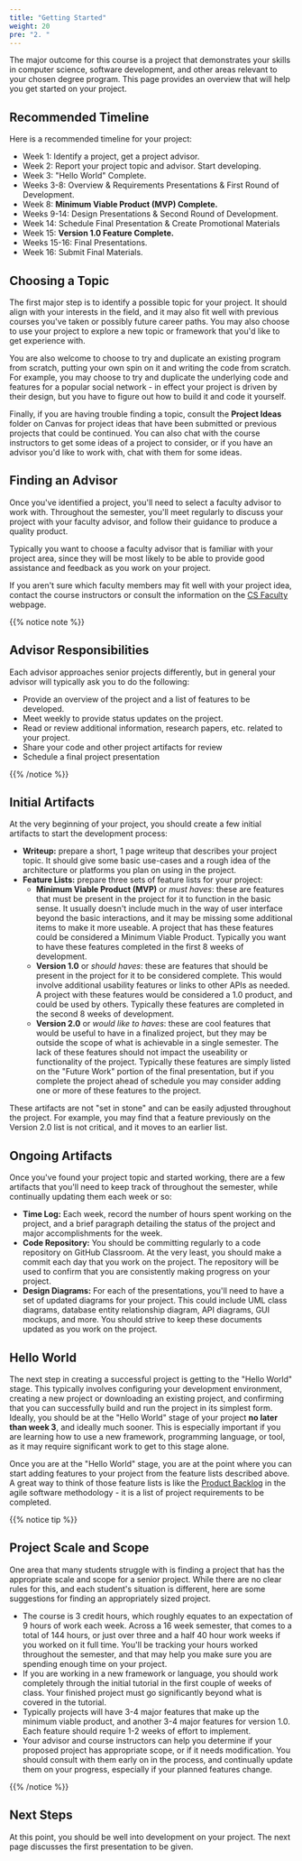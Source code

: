 ```yaml
---
title: "Getting Started"
weight: 20
pre: "2. "
---
```


The major outcome for this course is a project that demonstrates your skills in computer science, software development, and other areas relevant to your chosen degree program. This page provides an overview that will help you get started on your project.

## Recommended Timeline

Here is a recommended timeline for your project:

* Week 1: Identify a project, get a project advisor.
* Week 2: Report your project topic and advisor. Start developing.
* Week 3: "Hello World" Complete.
* Weeks 3-8: Overview & Requirements Presentations & First Round of Development. 
* Week 8: **Minimum Viable Product (MVP) Complete.**
* Weeks 9-14: Design Presentations & Second Round of Development.
* Week 14: Schedule Final Presentation & Create Promotional Materials
* Week 15: **Version 1.0 Feature Complete.**
* Weeks 15-16: Final Presentations.
* Week 16: Submit Final Materials.

## Choosing a Topic

The first major step is to identify a possible topic for your project. It should align with your interests in the field, and it may also fit well with previous courses you've taken or possibly future career paths. You may also choose to use your project to explore a new topic or framework that you'd like to get experience with.

You are also welcome to choose to try and duplicate an existing program from scratch, putting your own spin on it and writing the code from scratch. For example, you may choose to try and duplicate the underlying code and features for a popular social network - in effect your project is driven by their design, but you have to figure out how to build it and code it yourself.

Finally, if you are having trouble finding a topic, consult the **Project Ideas** folder on Canvas for project ideas that have been submitted or previous projects that could be continued. You can also chat with the course instructors to get some ideas of a project to consider, or if you have an advisor you'd like to work with, chat with them for some ideas.

## Finding an Advisor

Once you've identified a project, you'll need to select a faculty advisor to work with. Throughout the semester, you'll meet regularly to discuss your project with your faculty advisor, and follow their guidance to produce a quality product. 

Typically you want to choose a faculty advisor that is familiar with your project area, since they will be most likely to be able to provide good assistance and feedback as you work on your project.

If you aren't sure which faculty members may fit well with your project idea, contact the course instructors or consult the information on the [CS Faculty](https://cs.ksu.edu/about/people/faculty/) webpage. 

{{% notice note %}}

## Advisor Responsibilities

Each advisor approaches senior projects differently, but in general your advisor will typically ask you to do the following:

* Provide an overview of the project and a list of features to be developed.
* Meet weekly to provide status updates on the project.
* Read or review additional information, research papers, etc. related to your project.
* Share your code and other project artifacts for review
* Schedule a final project presentation

{{% /notice %}}

## Initial Artifacts

At the very beginning of your project, you should create a few initial artifacts to start the development process:

* **Writeup:** prepare a short, 1 page writeup that describes your project topic. It should give some basic use-cases and a rough idea of the architecture or platforms you plan on using in the project.
* **Feature Lists:** prepare three sets of feature lists for your project:
  * **Minimum Viable Product (MVP)** or _must haves_: these are features that must be present in the project for it to function in the basic sense. It usually doesn't include much in the way of user interface beyond the basic interactions, and it may be missing some additional items to make it more useable. A project that has these features could be considered a Minimum Viable Product. Typically you want to have these features completed in the first 8 weeks of development.
  * **Version 1.0** or _should haves_: these are features that should be present in the project for it to be considered complete. This would involve additional usability features or links to other APIs as needed. A project with these features would be considered a 1.0 product, and could be used by others. Typically these features are completed in the second 8 weeks of development.
  * **Version 2.0** or _would like to haves_: these are cool features that would be useful to have in a finalized project, but they may be outside the scope of what is achievable in a single semester. The lack of these features should not impact the useability or functionality of the project. Typically these features are simply listed on the "Future Work" portion of the final presentation, but if you complete the project ahead of schedule you may consider adding one or more of these features to the project.

These artifacts are not "set in stone" and can be easily adjusted throughout the project. For example, you may find that a feature previously on the Version 2.0 list is not critical, and it moves to an earlier list. 

## Ongoing Artifacts

Once you've found your project topic and started working, there are a few artifacts that you'll need to keep track of throughout the semester, while continually updating them each week or so:

* **Time Log:** Each week, record the number of hours spent working on the project, and a brief paragraph detailing the status of the project and major accomplishments for the week.
* **Code Repository:** You should be committing regularly to a code repository on GitHub Classroom. At the very least, you should make a commit each day that you work on the project. The repository will be used to confirm that you are consistently making progress on your project.
* **Design Diagrams:** For each of the presentations, you'll need to have a set of updated diagrams for your project. This could include UML class diagrams, database entity relationship diagram, API diagrams, GUI mockups, and more. You should strive to keep these documents updated as you work on the project.

## Hello World

The next step in creating a successful project is getting to the "Hello World" stage. This typically involves configuring your development environment, creating a new project or downloading an existing project, and confirming that you can successfully build and run the project in its simplest form. Ideally, you should be at the "Hello World" stage of your project **no later than week 3**, and ideally much sooner. This is especially important if you are learning how to use a new framework, programming language, or tool, as it may require significant work to get to this stage alone. 

Once you are at the "Hello World" stage, you are at the point where you can start adding features to your project from the feature lists described above. A great way to think of those feature lists is like the [Product Backlog](https://en.wikipedia.org/wiki/Scrum_(software_development)#Product_backlog) in the agile software methodology - it is a list of project requirements to be completed.

{{% notice tip %}}

## Project Scale and Scope

One area that many students struggle with is finding a project that has the appropriate scale and scope for a senior project. While there are no clear rules for this, and each student's situation is different, here are some suggestions for finding an appropriately sized project.

* The course is 3 credit hours, which roughly equates to an expectation of 9 hours of work each week. Across a 16 week semester, that comes to a total of 144 hours, or just over three and a half 40 hour work weeks if you worked on it full time. You'll be tracking your hours worked throughout the semester, and that may help you make sure you are spending enough time on your project.
* If you are working in a new framework or language, you should work completely through the initial tutorial in the first couple of weeks of class. Your finished project must go significantly beyond what is covered in the tutorial.
* Typically projects will have 3-4 major features that make up the minimum viable product, and another 3-4 major features for version 1.0. Each feature should require 1-2 weeks of effort to implement.
* Your advisor and course instructors can help you determine if your proposed project has appropriate scope, or if it needs modification. You should consult with them early on in the process, and continually update them on your progress, especially if your planned features change.

{{% /notice %}}

## Next Steps

At this point, you should be well into development on your project. The next page discusses the first presentation to be given.